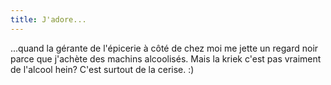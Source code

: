 ```yaml
---
title: J'adore...
---
```


...quand la gérante de l'épicerie à côté de chez moi me jette un regard noir
parce que j'achète des machins alcoolisés. Mais la kriek c'est pas vraiment de
l'alcool hein? C'est surtout de la cerise. :)

